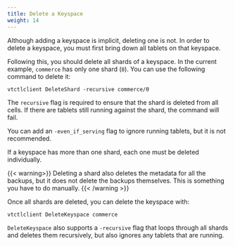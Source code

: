 ```yaml
---
title: Delete a Keyspace
weight: 14
---
```


Although adding a keyspace is implicit, deleting one is not. In order to delete a keyspace, you must first bring down all tablets on that keyspace.

Following this, you should delete all shards of a keyspace. In the current example, `commerce` has only one shard (`0`). You can use the following command to delete it:

```text
vtctlclient DeleteShard -recursive commerce/0
```

The `recursive` flag is required to ensure that the shard is deleted from all cells. If there are tablets still running against the shard, the command will fail.

You can add an `-even_if_serving` flag to ignore running tablets, but it is not recommended.

If a keyspace has more than one shard, each one must be deleted individually.

{{< warning>}}
Deleting a shard also deletes the metadata for all the backups, but it does not delete the backups themselves. This is something you have to do manually.
{{< /warning >}}

Once all shards are deleted, you can delete the keyspace with:

```text
vtctlclient DeleteKeyspace commerce
```

`DeleteKeyspace` also supports a `-recursive` flag that loops through all shards and deletes them recursively, but also ignores any tablets that are running.
